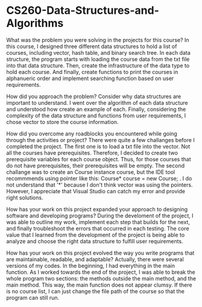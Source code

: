 # CS260-Data-Structures-and-Algorithms

What was the problem you were solving in the projects for this course?
In this course, I designed three different data structures to hold a list of courses, including vector, hash table, and binary search tree. In each data structure, the program starts with loading the course data from the txt file into that data structure. Then, create the infrastructure of the data type to hold each course. And finally, create functions to print the courses in alphanueric order and implement searching function based on user requirements.

How did you approach the problem? Consider why data structures are important to understand.
I went over the algorithm of each data structure and understood how create an example of each. Finally, considering the complexity of the data structure and functions from user requirements, I chose vector to store the course information. 

How did you overcome any roadblocks you encountered while going through the activities or project?
There were quite a few challanges before I completed the project. The first one is to load a txt file into the vector. Not all the courses have prerequisites. Therefore, I decided to create two prerequisite variables for each course object. Thus, for those courses that do not have prerequisites, their prerequisites will be empty. The second challange was to create an Course instance course, but the IDE tool recommmends using pointer like this: Course* course = new Course; . I do not understand that '*' because I don't think vector was using the pointers. However, I appreciate that Visual Studio can catch my error and provide right solutions.

How has your work on this project expanded your approach to designing software and developing programs?
During the develoment of the project, I was able to outline my work, implement each step that builds for the next, and finally troubleshoot the errors that occurred in each testing. The core value that I learned from the development of the project is being able to analyze and choose the right data structure to fulfill user requirements. 


How has your work on this project evolved the way you write programs that are maintainable, readable, and adaptable?
Actually, there were several versions of my codes. In the beginning, I had everything in the main function. As I worked towards the end of the project, I was able to break the whole program two sections: the methods outside the main method, and the main method. This way, the main function does not appear clumsy. If there is no course list, I can just change the file path of the course so that the program can still run. 
